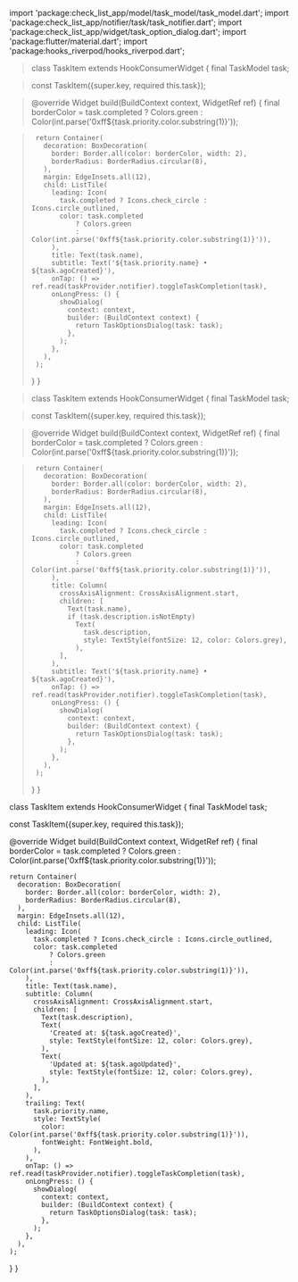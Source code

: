 import 'package:check_list_app/model/task_model/task_model.dart';
import 'package:check_list_app/notifier/task/task_notifier.dart';
import 'package:check_list_app/widget/task_option_dialog.dart';
import 'package:flutter/material.dart';
import 'package:hooks_riverpod/hooks_riverpod.dart';

>  class TaskItem extends HookConsumerWidget {
>    final TaskModel task;

>    const TaskItem({super.key, required this.task});

>    @override
>    Widget build(BuildContext context, WidgetRef ref) {
>      final borderColor = task.completed
>          ? Colors.green
>          : Color(int.parse('0xff${task.priority.color.substring(1)}'));

>      return Container(
>        decoration: BoxDecoration(
>          border: Border.all(color: borderColor, width: 2),
>          borderRadius: BorderRadius.circular(8),
>        ),
>        margin: EdgeInsets.all(12),
>        child: ListTile(
>          leading: Icon(
>            task.completed ? Icons.check_circle : Icons.circle_outlined,
>            color: task.completed
>                ? Colors.green
>                : Color(int.parse('0xff${task.priority.color.substring(1)}')),
>          ),
>          title: Text(task.name),
>          subtitle: Text('${task.priority.name} • ${task.agoCreated}'),
>          onTap: () => ref.read(taskProvider.notifier).toggleTaskCompletion(task),
>          onLongPress: () {
>            showDialog(
>              context: context,
>              builder: (BuildContext context) {
>                return TaskOptionsDialog(task: task);
>              },
>            );
>          },
>        ),
>      );
>    }
>  }

>  class TaskItem extends HookConsumerWidget {
>    final TaskModel task;

>    const TaskItem({super.key, required this.task});

>    @override
>    Widget build(BuildContext context, WidgetRef ref) {
>      final borderColor = task.completed
>          ? Colors.green
>          : Color(int.parse('0xff${task.priority.color.substring(1)}'));

>      return Container(
>        decoration: BoxDecoration(
>          border: Border.all(color: borderColor, width: 2),
>          borderRadius: BorderRadius.circular(8),
>        ),
>        margin: EdgeInsets.all(12),
>        child: ListTile(
>          leading: Icon(
>            task.completed ? Icons.check_circle : Icons.circle_outlined,
>            color: task.completed
>                ? Colors.green
>                : Color(int.parse('0xff${task.priority.color.substring(1)}')),
>          ),
>          title: Column(
>            crossAxisAlignment: CrossAxisAlignment.start,
>            children: [
>              Text(task.name),
>              if (task.description.isNotEmpty)
>                Text(
>                  task.description,
>                  style: TextStyle(fontSize: 12, color: Colors.grey),
>                ),
>            ],
>          ),
>          subtitle: Text('${task.priority.name} • ${task.agoCreated}'),
>          onTap: () => ref.read(taskProvider.notifier).toggleTaskCompletion(task),
>          onLongPress: () {
>            showDialog(
>              context: context,
>              builder: (BuildContext context) {
>                return TaskOptionsDialog(task: task);
>              },
>            );
>          },
>        ),
>      );
>    }
>  }

class TaskItem extends HookConsumerWidget {
  final TaskModel task;

  const TaskItem({super.key, required this.task});

  @override
  Widget build(BuildContext context, WidgetRef ref) {
    final borderColor = task.completed
        ? Colors.green
        : Color(int.parse('0xff${task.priority.color.substring(1)}'));

    return Container(
      decoration: BoxDecoration(
        border: Border.all(color: borderColor, width: 2),
        borderRadius: BorderRadius.circular(8),
      ),
      margin: EdgeInsets.all(12),
      child: ListTile(
        leading: Icon(
          task.completed ? Icons.check_circle : Icons.circle_outlined,
          color: task.completed
              ? Colors.green
              : Color(int.parse('0xff${task.priority.color.substring(1)}')),
        ),
        title: Text(task.name),
        subtitle: Column(
          crossAxisAlignment: CrossAxisAlignment.start,
          children: [
            Text(task.description),
            Text(
              'Created at: ${task.agoCreated}',
              style: TextStyle(fontSize: 12, color: Colors.grey),
            ),
            Text(
              'Updated at: ${task.agoUpdated}',
              style: TextStyle(fontSize: 12, color: Colors.grey),
            ),
          ],
        ),
        trailing: Text(
          task.priority.name,
          style: TextStyle(
            color: Color(int.parse('0xff${task.priority.color.substring(1)}')),
            fontWeight: FontWeight.bold,
          ),
        ),
        onTap: () => ref.read(taskProvider.notifier).toggleTaskCompletion(task),
        onLongPress: () {
          showDialog(
            context: context,
            builder: (BuildContext context) {
              return TaskOptionsDialog(task: task);
            },
          );
        },
      ),
    );
  }
}
